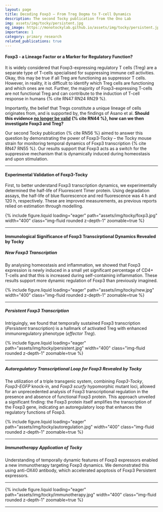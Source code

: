 ```yaml
---
layout: page
title: Decoding Foxp3 – From Treg Dogma to T-cell Dynamics
description: The second Tocky publication from the Ono Lab
img: assets/img/tocky/persistent.jpg
og_image: https://monotockylab.github.io/assets/img/tocky/persistent.jpg
importance: 1
category: primary research
related_publications: true
---
```


#### Foxp3 - a Lineage Factor or a Marker for Regulatory Function?

It is widely considered that Foxp3-expressing regulatory T cells (Treg) are a separate type of T-cells specialised for suppressing immune cell activities. Okay, this may be true if all Treg are functioning as suppressor T cells. However, in reality, it is difficult to identify which Treg cells are functioning and which ones are not. Further, the majority of Foxp3-expressing T-cells are not functional Treg and can contribute to the induction of T-cell response in humans {% cite RN47 RN24 RN29 %}.

Importantly, the belief that Tregs constitute a unique lineage of cells originates from, and is supported by, the findings of Asano et al. **Should this evidence [no longer be valid](https://monotockylab.github.io/blog/2024/reflections/) {% cite RN44 %}, how can we then investigate Foxp3 and Treg?**

Our second Tocky publication {% cite RN56 %} aimed to answer this question by demonstrating the power of Foxp3-Tocky – the Tocky mouse strain for monitoring temporal dynamics of Foxp3 transcription {% cite RN47 RN55 %}. Our results support that Foxp3 acts as a switch for the suppressive mechanism that is dynamically induced during homeostasis and upon stimulation.

---

#### Experimental Validation of Foxp3-Tocky

First, to better understand Foxp3 transcription dynamics, we experimentally determined the half-life of Fluorescent Timer protein. Using degradation assays, the half-life of blue fluorescence and red fluorescence was 4 h and 120 h, respectively. These are improved measurements, as previous reports relied on estimation through modelling.

<div class="row">
    <div class="col-sm mt-3 mt-md-0">
        {% include figure.liquid loading="eager" path="assets/img/tocky/foxp3.jpg" width="400" class="img-fluid rounded z-depth-1" zoomable=true %}
    </div>
</div>

---

#### Immunological Significance of Foxp3 Transcirptional Dynamics Revealed by Tocky

##### New Foxp3 Transcription

By analysing homeostasis and inflammation, we showed that Foxp3 expression is newly induced in a small yet significant percentage of CD4+ T-cells and that this is increased during self-containing inflammation. These results support more dynamic regulation of Foxp3 than previously imagined.

<div class="row">
    <div class="col-sm mt-3 mt-md-0">
        {% include figure.liquid loading="eager" path="assets/img/tocky/new.jpg" width="400" class="img-fluid rounded z-depth-1" zoomable=true %}
    </div>
</div>

---

##### Persistent Foxp3 Transcription

Intriguingly, we found that temporally sustained Foxp3 transcription (_Persistent_ transcription) is a hallmark of activated Treg with enhanced immunoregulatory phenotype (_effector Treg_).

<div class="row">
    <div class="col-sm mt-3 mt-md-0">
        {% include figure.liquid loading="eager" path="assets/img/tocky/persistent.jpg" width="400" class="img-fluid rounded z-depth-1" zoomable=true %}
    </div>
</div>

---

##### Autoregulatory Transcriptional Loop for Foxp3 Revealed by Tocky

The utilization of a triple transgenic system, combining _Foxp3-Tocky_, _Foxp3-EGFP_ knock-in, and _Foxp3 scurfy_ hypomorphic mutant loci, allowed for an unprecedented analysis of Foxp3 transcriptional regulation in the presence and absence of functional Foxp3 protein. This approach unveiled a significant finding: the Foxp3 protein itself amplifies the transcription of the Foxp3 gene, indicating an autoregulatory loop that enhances the regulatory functions of Foxp3.

<div class="row">
    <div class="col-sm mt-3 mt-md-0">
        {% include figure.liquid loading="eager" path="assets/img/tocky/autoregulation.jpg" width="400" class="img-fluid rounded z-depth-1" zoomable=true %}
    </div>
</div>

---

##### Immunotherapy Application of Tocky

Understanding of temporally dynamic features of Foxp3 expressors enabled a new immunotherapy targeting Foxp3 dynamics. We demonstrated this using anti-OX40 antibody, which accelerated apoptosis of Foxp3 Persistent expressors.

---

<div class="row">
    <div class="col-sm mt-3 mt-md-0">
        {% include figure.liquid loading="eager" path="assets/img/tocky/immunotherapy.jpg"  width="400" class="img-fluid rounded z-depth-1" zoomable=true %}
    </div>
</div>

---
